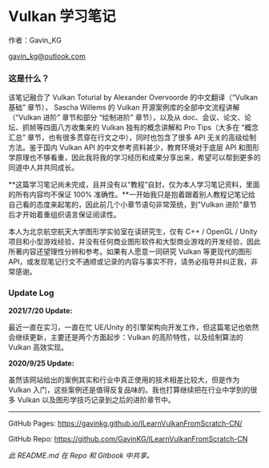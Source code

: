 # Vulkan 学习笔记



作者：Gavin_KG

gavin_kg@outlook.com



### 这是什么？

该笔记融合了 Vulkan Toturial by Alexander Overvoorde 的中文翻译（“Vulkan 基础” 章节）， Sascha Willems 的 Vulkan 开源案例库的全部中文流程讲解（“Vulkan 进阶” 章节和部分 “绘制进阶” 章节），以及从 doc、会议、论文、论坛、抓帧等四面八方收集来的 Vulkan 独有的概念讲解和 Pro Tips（大多在 “概念汇总” 章节，也有很多贯穿在行文之中），同时也包含了很多 API 无关的高级绘制方法。鉴于国内 Vulkan API 的中文参考资料甚少，教育环境对于底层 API 和图形学原理也不够看重，因此我将我的学习经历和成果分享出来，希望可以帮到更多的同道中人并共同成长。

**这篇学习笔记尚未完成，且并没有以“教程“自封，仅为本人学习笔记资料，里面的所有内容均不保证 100% 准确性。**一开始我只是抱着跟着别人教程记笔记给自己看的态度来起笔的，因此前几个小章节语句非常笼统，到"Vulkan 进阶"章节后才开始着重组织语言保证阅读性。

本人为北京航空航天大学图形学实验室在读研究生，仅有 C++ / OpenGL / Unity 项目和小型游戏经验，并没有任何商业图形软件和大型商业游戏的开发经验，因此所著内容还望理性分辨和参考。如果有人愿意一同研究 Vulkan 等更现代的图形 API，或发现笔记行文不通顺或记录的内容与事实不符，请务必指导并纠正我，非常感谢。



### Update Log

**2021/7/20 Update:**

最近一直在实习，一直在忙 UE/Unity 的引擎架构向开发工作，但这篇笔记也依然会继续更新，主要还是两个方面起步：Vulkan 的高阶特性，以及绘制算法的 Vulkan 高效实现。

**2020/9/25 Update:**

虽然该网站给出的案例其实和行业中真正使用的技术相差比较大，但是作为 Vulkan 入门，这些案例还是值得反复品味的。我也打算继续把在行业中学到的很多 Vulkan 以及图形学技巧记录到之后的进阶章节中。



---

GitHub Pages: https://gavinkg.github.io/ILearnVulkanFromScratch-CN/

GitHub Repo: https://github.com/GavinKG/ILearnVulkanFromScratch-CN



*此 README.md 在  Repo 和 Gitbook 中共享。*
